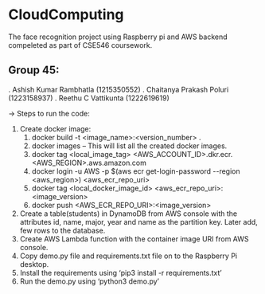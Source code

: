 # CloudComputing
The face recognition project using Raspberry pi and AWS backend compeleted as part of CSE546 coursework.

## Group 45:
. Ashish Kumar Rambhatla (1215350552)
. Chaitanya Prakash Poluri (1223158937)
. Reethu C Vattikunta	(1222619619)

-> Steps to run the code:

1. Create docker image:
	1. docker build -t <image_name>:<version_number> .
	2. docker images – This will list all the created docker images.
	3. docker tag <local_image_tag> <AWS_ACCOUNT_ID>.dkr.ecr.<AWS_REGION>.aws.amazon.com
	4. docker login -u AWS -p $(aws ecr get-login-password --region <aws_region>) <aws_ecr_repo_uri>
	5. docker tag <local_docker_image_id> <aws_ecr_repo_uri>:<image_version>
	6. docker push <AWS_ECR_REPO_URI>:<image_version>
2. Create a table(students) in DynamoDB from AWS console with the attributes id, name, major, year and name as the partition key. Later add, few rows to the database.
3. Create AWS Lambda function with the container image URI from AWS console.
4. Copy demo.py file and requirements.txt file on to the Raspberry Pi desktop.
5. Install the requirements using ‘pip3 install -r requirements.txt’
6. Run the demo.py using ‘python3 demo.py’

